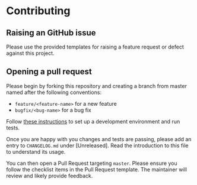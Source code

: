 # Contributing

## Raising an GitHub issue

Please use the provided templates for raising a feature request or defect against this project.

## Opening a pull request

Please begin by forking this repository and creating a branch from master named after the following conventions:

- `feature/<feature-name>` for a new feature
- `bugfix/<bug-name>` for a bug fix

Follow [these instructions](https://github.com/jacksmith15/statham-schema#development) to set up a development environment and run tests.

Once you are happy with you changes and tests are passing, please add an entry to `CHANGELOG.md` under [Unreleased]. Read the introduction to this file to understand its usage.

You can then open a Pull Request targeting `master`. Please ensure you follow the checklist items in the Pull Request template. The maintainer will review and likely provide feedback.

